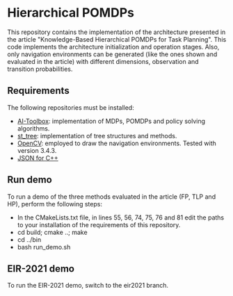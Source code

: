 # Hierarchical POMDPs

This repository contains the implementation of the architecture presented in the article "Knowledge-Based Hierarchical POMDPs for Task Planning". This code implements the architecture initialization and operation stages. Also, only navigation environments can be generated (like the ones shown and evaluated in the article) with different dimensions, observation and transition probabilities.

## Requirements

The following repositories must be installed:

- [AI-Toolbox](https://github.com/Svalorzen/AI-Toolbox): implementation of MDPs, POMDPs and policy solving algorithms.
- [st_tree](https://github.com/erikerlandson/st_tree): implementation of tree structures and methods.
- [OpenCV](https://github.com/opencv/opencv): employed to draw the navigation environments. Tested with version 3.4.3.
- [JSON for C++](https://github.com/nlohmann/json)

## Run demo

To run a demo of the three methods evaluated in the article (FP, TLP and HP), perform the following steps:
- In the CMakeLists.txt file, in lines 55, 56, 74, 75, 76 and 81 edit the paths to your installation of the requirements of this repository.
- cd build; cmake ..; make
- cd ../bin
- bash run_demo.sh

## EIR-2021 demo

To run the EIR-2021 demo, switch to the eir2021 branch.
